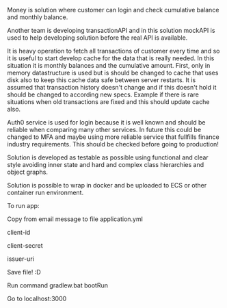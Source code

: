 Money is solution where customer can login and check cumulative balance
and monthly balance. 

Another team is developing transactionAPI and in this solution mockAPI
is used to help developing solution before the real API is available.

It is heavy operation to fetch all transactions of customer every time and so it
is useful to start develop cache for the data that is really needed. In this situation
it is monthly balances and the cumulative amount. First, only in memory datastructure is used
but is should be changed to cache that uses disk also to keep this cache data safe between
server restarts. It is assumed that transaction history doesn't change and if this doesn't hold
it should be changed to according new specs. Example if there is rare situations when old transactions
are fixed and this should update cache also.

Auth0 service is used for login because it is well known and should be reliable when comparing
many other services. In future this could be changed to MFA and maybe using more reliable service
that fullfills finance industry requirements. This should be checked before going to production!

Solution is developed as testable as possible using functional and clear style avoiding inner state
and hard and complex class hierarchies and object graphs.

Solution is possible to wrap in docker and be uploaded to ECS or other container run environment.

To run app:

Copy from email message to file application.yml

client-id

client-secret

issuer-uri

Save file! :D

Run command gradlew.bat bootRun

Go to localhost:3000
